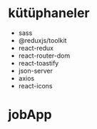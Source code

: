 # kütüphaneler

- sass
- @reduxjs/toolkit
- react-redux
- react-router-dom
- react-toastify
- json-server
- axios
- react-icons
# jobApp
